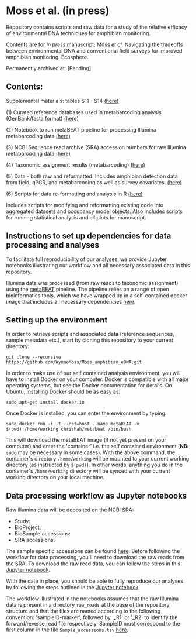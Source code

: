 # Moss et al. (in press)
Repository contains scripts and raw data for a study of the relative efficacy of environmental DNA techniques for amphibian monitoring.

Contents are for *in press* manuscript: Moss *et al.* Navigating the tradeoffs between environmental DNA and conventional field surveys for improved amphibian monitoring. Ecosphere.

Permanently archived at: [Pending]

##  Contents:
Supplemental materials: tables S11 - S14 [(here)](https://github.com/WynneMoss/Moss_amphibian_eDNA/tree/main/Supplementary_Materials)

(1) Curated reference databases used in metabarcoding analysis (GenBank/fasta format) [(here)](https://github.com/WynneMoss/Moss_amphibian_eDNA/tree/main/01_reference_database)

(2) Notebook to run metaBEAT pipeline for processing Illumina metabarcoding data
[(here)](https://github.com/WynneMoss/Moss_amphibian_eDNA/tree/main/02_metaBEAT)

(3) NCBI Sequence read archive (SRA) accession numbers for raw Illumina metabarcoding data 
[(here)](https://github.com/WynneMoss/Moss_amphibian_eDNA/tree/main/03_raw_reads)

(4) Taxonomic assignment results (metabarcoding)  [(here)](https://github.com/WynneMoss/Moss_amphibian_eDNA/tree/main/04_taxonomic_assignment)

(5) Data - both raw and reformatted. Includes amphibian detection data from field, qPCR, and metabarcoding as well as survey covariates.
[(here)](https://github.com/WynneMoss/Moss_amphibian_eDNA/tree/main/05_data)


(6) Scripts for data re-formatting and analysis in R
[(here)](https://github.com/WynneMoss/Moss_amphibian_eDNA/tree/main/06_scripts)

Includes scripts for modifying and reformatting existing code into aggregated datasets and occupancy model objects.
Also includes scripts for running statistical analysis and all plots for manuscript.


## Instructions to set up dependencies for data processing and analyses

To facilitate full reproducibility of our analyses, we provide Jupyter notebooks illustrating our workflow and all necessary associated data in this repository.

Illumina data was processed (from raw reads to taxonomic assignment) using the [metaBEAT](https://github.com/HullUni-bioinformatics/metaBEAT) pipeline. The pipeline relies on a range of open bioinformatics tools, which we have wrapped up in a self-contained docker image that includes all necessary dependencies [here](https://hub.docker.com/r/chrishah/metabeat/).


## Setting up the environment

In order to retrieve scripts and associated data (reference sequences, sample metadata etc.), start by cloning this repository to your current directory:

```
git clone --recursive https://github.com/WynneMoss/Moss_amphibian_eDNA.git
```

In order to make use of our self contained analysis environment, you will have to install Docker on your computer. Docker is compatible with all major operating systems, but see the Docker documentation for details. On Ubuntu, installing Docker should be as easy as:

```
sudo apt-get install docker.io
```

Once Docker is installed, you can enter the environment by typing:

```
sudo docker run -i -t --net=host --name metaBEAT -v $(pwd):/home/working chrishah/metabeat /bin/bash
```

This will download the metaBEAT image (if not yet present on your computer) and enter the 'container' i.e. the self contained environment (**NB:** ```sudo``` may be necessary in some cases). With the above command, the container's directory ```/home/working``` will be mounted to your current working directory (as instructed by ```$(pwd)```). In other words, anything you do in the container's ```/home/working``` directory will be synced with your current working directory on your local machine.


## Data processing workflow as Jupyter notebooks

Raw illumina data will be deposited on the NCBI SRA:
- Study: 
- BioProject: 
- BioSample accessions: 
- SRA accessions: 


The sample specific accessions can be found [here](https://github.com/WynneMoss/Moss_amphibian_eDNA/tree/main/03_raw_reads/Sample_accessions.tsv). Before following the workflow for data processing, you'll need to download the raw reads from the SRA. To download the raw read data, you can follow the steps in this [Jupyter notebook](https://github.com/WynneMoss/Moss_amphibian_eDNA/blob/main/03_raw_reads/How_to_download_from_SRA.ipynb).

With the data in place, you should be able to fully reproduce our analyses by following the steps outlined in the [Jupyter notebook](https://github.com/WynneMoss/Moss_amphibian_eDNA/blob/main/02_metaBEAT/CA_2018_pond_eDNA_metabarcoding_analysis.ipynb).

The workflow illustrated in the notebooks assumes that the raw Illumina data is present in a directory ```raw_reads``` at the base of the repository structure and that the files are named according to the following convention: 'sampleID-marker', followed by '_R1' or '_R2' to identify the forward/reverse read file respectively. SampleID must correspond to the first column in the file ```Sample_accessions.tsv``` [here](https://github.com/WynneMoss/Moss_amphibian_eDNA/tree/main/03_raw_reads/Sample_accessions.tsv).


